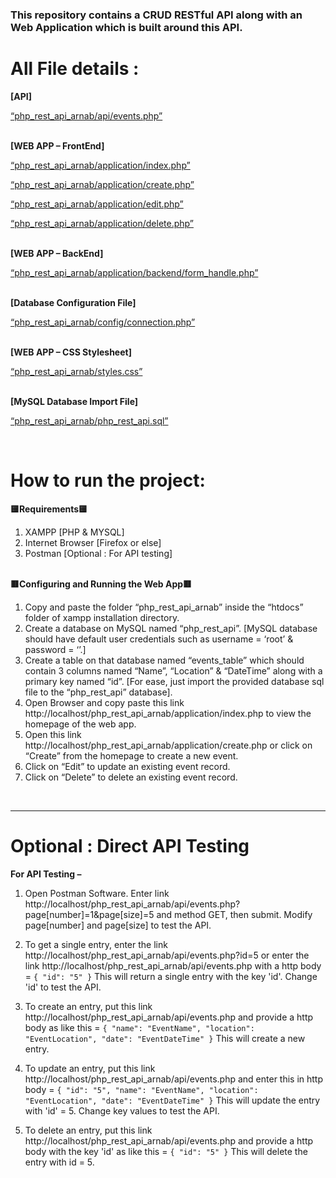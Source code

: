 

<h3>This repository contains a CRUD RESTful API along with an Web Application which is built around this API. </h3>

<h1>All File details : </h1>

<strong>[API] </strong>
 <p><a href="https://github.com/arnabxero/PHP_CRUD_RESTful_API_by_Arnob/blob/main/php_rest_api_arnab/api/events.php">“php_rest_api_arnab/api/events.php”</a></p>
<br>
<strong>[WEB APP – FrontEnd]</strong>
  <p><a href="https://github.com/arnabxero/PHP_CRUD_RESTful_API_by_Arnob/blob/main/php_rest_api_arnab/application/index.php">“php_rest_api_arnab/application/index.php”</a></p>
  <p><a href="https://github.com/arnabxero/PHP_CRUD_RESTful_API_by_Arnob/blob/main/php_rest_api_arnab/application/create.php">“php_rest_api_arnab/application/create.php”</a></p>
  <p><a href="https://github.com/arnabxero/PHP_CRUD_RESTful_API_by_Arnob/blob/main/php_rest_api_arnab/application/edit.php">“php_rest_api_arnab/application/edit.php”</a></p>
  <p><a href="https://github.com/arnabxero/PHP_CRUD_RESTful_API_by_Arnob/blob/main/php_rest_api_arnab/application/delete.php">“php_rest_api_arnab/application/delete.php”</a></p>
<br>
<strong>[WEB APP – BackEnd]</strong>
  <p><a href="https://github.com/arnabxero/PHP_CRUD_RESTful_API_by_Arnob/blob/main/php_rest_api_arnab/application/backend/form_handle.php">“php_rest_api_arnab/application/backend/form_handle.php”</a></p>
<br>
<strong>[Database Configuration File]</strong>
  <p><a href="https://github.com/arnabxero/PHP_CRUD_RESTful_API_by_Arnob/blob/main/php_rest_api_arnab/config/connection.php">“php_rest_api_arnab/config/connection.php”</a></p>
<br>
<strong>[WEB APP – CSS Stylesheet]</strong>
  <p><a href="https://github.com/arnabxero/PHP_CRUD_RESTful_API_by_Arnob/blob/main/php_rest_api_arnab/application/css/styles.css">“php_rest_api_arnab/styles.css”</a></p>
<br>
<strong>[MySQL Database Import File]</strong>
  <p><a href="https://github.com/arnabxero/PHP_CRUD_RESTful_API_by_Arnob/blob/main/php_rest_api_arnab/php_rest_api.sql">“php_rest_api_arnab/php_rest_api.sql”</a></p>
<br>

<h1>How to run the project:</h1>


<strong>🟨Requirements🟨</strong>

1. XAMPP [PHP & MYSQL]
2. Internet Browser [Firefox or else]
3. Postman [Optional : For API testing]
<br>
<strong>🟥Configuring and Running the Web App🟥</strong>

1. Copy and paste the folder “php_rest_api_arnab”  inside the “htdocs” folder of xampp installation directory.
2. Create a database on MySQL named “php_rest_api”. [MySQL database should have default user credentials such as username = ‘root’ & password = ‘’.]
3. Create a table on that database named “events_table” which should contain 3 columns named “Name”, “Location” & “DateTime” along with a primary key named “id”. [For ease,      just import the provided database sql file to the “php_rest_api” database].
4. Open Browser and copy paste this link http://localhost/php_rest_api_arnab/application/index.php to view the homepage of the web app.
5. Open this link http://localhost/php_rest_api_arnab/application/create.php or click on “Create” from the homepage to create a new event.
6. Click on “Edit” to update an existing event record.
7. Click on “Delete” to delete an existing event record.


<br><hr>
<h1>Optional : Direct API Testing</h1>
<strong>For API Testing – </strong>

1. Open Postman Software. Enter link http://localhost/php_rest_api_arnab/api/events.php?page[number]=1&page[size]=5 and method GET, then submit. Modify page[number] and page[size] to test the API.

2. To get a single entry, enter the link http://localhost/php_rest_api_arnab/api/events.php?id=5 or enter the link http://localhost/php_rest_api_arnab/api/events.php with a http body = 
    <code>{
    "id": "5"
}</code>
This will return a single entry with the key 'id'. Change 'id' to test the API.

3. To create an entry, put this link http://localhost/php_rest_api_arnab/api/events.php and provide a http body as like this =  <code>{
    "name": "EventName",
    "location": "EventLocation",
    "date": "EventDateTime"
}</code>
This will create a new entry.

4. To update an entry, put this link http://localhost/php_rest_api_arnab/api/events.php and enter this in http body = 
    <code>{
    "id": "5",
    "name": "EventName",
    "location": "EventLocation",
    "date": "EventDateTime"
}</code>
This will update the entry with 'id' = 5. Change key values to test the API.

5. To delete an entry, put this link http://localhost/php_rest_api_arnab/api/events.php and provide a http body with the key 'id' as like this =  <code>{
    "id": "5"
}</code>
This will delete the entry with id = 5.
